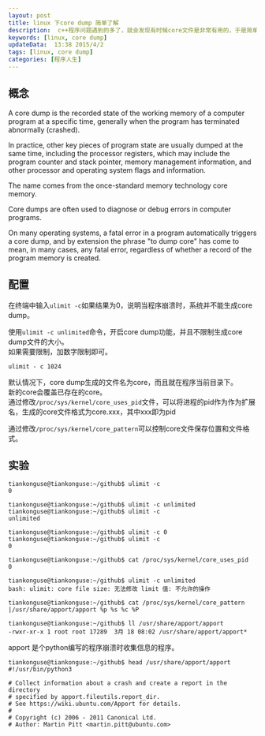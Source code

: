 ```yaml
---  
layout: post  
title: linux 下core dump 简单了解   
description:  c++程序问题遇到的多了，就会发现有时候core文件是非常有用的，于是简单了解一下core背景知识。  
keywords: [linux, core dump]
updateData:  13:38 2015/4/2
tags: [linux, core dump] 
categories: [程序人生]
---  
```



## 概念

A core dump is the recorded state of the working memory of a computer program at a specific time, generally when the program has terminated abnormally (crashed).   

In practice, other key pieces of program state are usually dumped at the same time, including the processor registers, which may include the program counter and stack pointer, memory management information, and other processor and operating system flags and information.   

The name comes from the once-standard memory technology core memory.   

Core dumps are often used to diagnose or debug errors in computer programs.  



On many operating systems, a fatal error in a program automatically triggers a core dump, and by extension the phrase "to dump core" has come to mean, in many cases, any fatal error, regardless of whether a record of the program memory is created.  



## 配置

在终端中输入`ulimit -c`如果结果为0，说明当程序崩溃时，系统并不能生成core dump。  


使用`ulimit -c unlimited`命令，开启core dump功能，并且不限制生成core dump文件的大小。  
如果需要限制，加数字限制即可。  

```
ulimit - c 1024
```


默认情况下，core dump生成的文件名为core，而且就在程序当前目录下。  
新的core会覆盖已存在的core。  
通过修改`/proc/sys/kernel/core_uses_pid`文件，可以将进程的pid作为作为扩展名，生成的core文件格式为core.xxx，其中xxx即为pid  


通过修改`/proc/sys/kernel/core_pattern`可以控制core文件保存位置和文件格式。


## 实验


```
tiankonguse@tiankonguse:~/github$ ulimit -c 
0

tiankonguse@tiankonguse:~/github$ ulimit -c unlimited
tiankonguse@tiankonguse:~/github$ ulimit -c 
unlimited

tiankonguse@tiankonguse:~/github$ ulimit -c 0
tiankonguse@tiankonguse:~/github$ ulimit -c 
0

tiankonguse@tiankonguse:~/github$ cat /proc/sys/kernel/core_uses_pid
0

tiankonguse@tiankonguse:~/github$ ulimit -c unlimited
bash: ulimit: core file size: 无法修改 limit 值: 不允许的操作

tiankonguse@tiankonguse:~/github$ cat /proc/sys/kernel/core_pattern
|/usr/share/apport/apport %p %s %c %P

tiankonguse@tiankonguse:~/github$ ll /usr/share/apport/apport
-rwxr-xr-x 1 root root 17289  3月 18 08:02 /usr/share/apport/apport*
```

apport 是个python编写的程序崩溃时收集信息的程序。

```
tiankonguse@tiankonguse:~/github$ head /usr/share/apport/apport
#!/usr/bin/python3

# Collect information about a crash and create a report in the directory
# specified by apport.fileutils.report_dir.
# See https://wiki.ubuntu.com/Apport for details.
#
# Copyright (c) 2006 - 2011 Canonical Ltd.
# Author: Martin Pitt <martin.pitt@ubuntu.com>
```


[kongque-141262]: http://www.cppblog.com/kongque/archive/2011/03/07/141262.aspx
